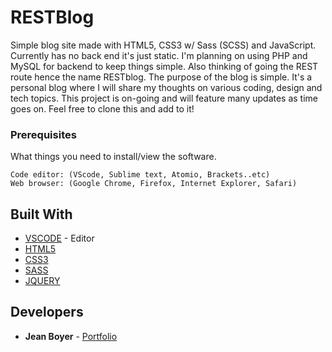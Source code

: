 # RESTBlog
Simple blog site made with HTML5, CSS3 w/ Sass (SCSS) and JavaScript. Currently has no back end it's just static. I'm planning on using PHP and MySQL for backend to keep things simple. Also thinking of going the REST route hence the name RESTblog. The purpose of the blog is simple. It's a personal blog where I will share my thoughts on various coding, design and tech topics. This project is on-going and will feature many updates as time goes on. Feel free to clone this and add to it!

### Prerequisites

What things you need to install/view the software.

```
Code editor: (VScode, Sublime text, Atomio, Brackets..etc)
Web browser: (Google Chrome, Firefox, Internet Explorer, Safari)
```

## Built With
* [VSCODE](https://code.visualstudio.com/) - Editor
* [HTML5](https://www.w3schools.com/html/html5_intro.asp)
* [CSS3](https://www.w3schools.com/css/)
* [SASS](https://sass-lang.com/)
* [JQUERY](https://jquery.com/)


## Developers

* **Jean Boyer** - [Portfolio](http://jeanarbo.com/)
